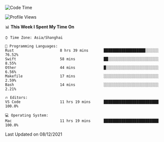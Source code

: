 <!--START_SECTION:waka-->
![Code Time](http://img.shields.io/badge/Code%20Time-773%20hrs%209%20mins-blue)

![Profile Views](http://img.shields.io/badge/Profile%20Views-5-blue)

📊 **This Week I Spent My Time On** 

```text
⌚︎ Time Zone: Asia/Shanghai

💬 Programming Languages: 
Rust                     8 hrs 39 mins       ███████████████████░░░░░░   76.52% 
Swift                    58 mins             ██░░░░░░░░░░░░░░░░░░░░░░░   8.55% 
Other                    44 mins             █░░░░░░░░░░░░░░░░░░░░░░░░   6.56% 
Makefile                 17 mins             ░░░░░░░░░░░░░░░░░░░░░░░░░   2.59% 
Bash                     14 mins             ░░░░░░░░░░░░░░░░░░░░░░░░░   2.21%

🔥 Editors: 
VS Code                  11 hrs 19 mins      █████████████████████████   100.0%

💻 Operating System: 
Mac                      11 hrs 19 mins      █████████████████████████   100.0%

```


 Last Updated on 08/12/2021
<!--END_SECTION:waka-->
